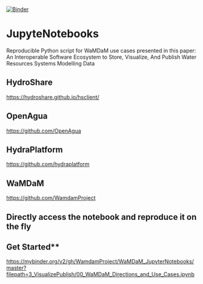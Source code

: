 [![Binder](https://mybinder.org/badge.svg)](https://mybinder.org/v2/gh/WamdamProject/WaMDaM_JupyterNotebooks/master?filepath=3_VisualizePublish)


# JupyteNotebooks
Reproducible Python script for WaMDaM use cases presented in this paper: An Interoperable Software Ecosystem to Store, Visualize, And Publish Water Resources Systems Modelling Data


## HydroShare 
https://hydroshare.github.io/hsclient/

## OpenAgua
https://github.com/OpenAgua

## HydraPlatform
https://github.com/hydraplatform

## WaMDaM
https://github.com/WamdamProject


## Directly access the notebook and reproduce it on the fly    

## Get Started**  
https://mybinder.org/v2/gh/WamdamProject/WaMDaM_JupyterNotebooks/master?filepath=3_VisualizePublish/00_WaMDaM_Directions_and_Use_Cases.ipynb
